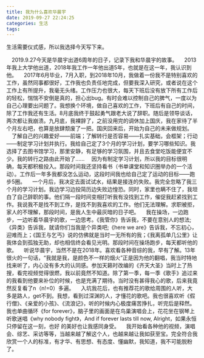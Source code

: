```yaml
---
title: 我为什么喜欢华晨宇
date: 2019-09-27 22:24:25
categories: 生活
tags:
---
```

生活需要仪式感，所以我选择今天写下来。
<!--more-->
&emsp;2019.9.27今天是华晨宇出道6周年的日子，记录下我和华晨宇的故事。
&emsp;2013年我上大学他出道，2018年我工作一年他出道5年，也就是在这一年，我认识到他。
&emsp;2017年6月毕业，7月入职，到2018年10月，我做着一份我不是特别喜欢的工作，虽然同事都很好，工作我也负责任地完成，但要我深入研究，或者说在这个工作上有所提升，我毫无头绪。工作压力也很大，每天下班后没有放下所有工作后的轻松，惴惴不安倒是真的，担心出bug。有时会难以控制自己的脾气，一度以为自己心理要出问题了。我想换个环境，做自己喜欢的工作，下班后有自己的时间，除了工作我还有生活。8月底我终于鼓起勇气跟老大说了辞职。随后是领导谈话，两次都让我崩溃。九月底，我裸辞了，之前没用完的调休加上国庆，我在家待了半个月左右吧，也算是放肆颓废了一把。国庆回来后，开始为自己的未来做规划。
&emsp;了解自己的兴趣爱好——前端；了解转行是否容易——扎实基础，会框架；行动——制定学习计划并执行。我给自己定了3个月的学习计划，要学习哪些知识。我选择了去图书馆学习，那里安静，有足够的学习氛围，并且去食堂吃饭能便宜不少。我的转行之路由此开始了……
&emsp;因为有制定学习计划，所以我的目标很明确，每天都积极投入。那段时间我还坚持看书（书单课堂和知识圈举办的一个活动）。工作后一年多我都没怎么运动，这段时间我也给自己定了运动的目标——跑步5圈。
&emsp;一个月后，我决定去面试试水，结果是接连的失败。我完全忽略了我三个月的学习计划。我边学习边投简历边失败边惶恐。同时，家里也瞒不住了，我坦白了自己辞职的事。他们隔一段时间变相打听我有没找到工作，催促我赶紧找到工作。我说我不是找不到工作，是找不到我喜欢的工作。他们无法理解。求职被拒，家人的不理解，那段时间，是我人生中最灰暗的日子吧。
&emsp;我在操场，一边跑步，一边听着华晨宇的歌，一边思考。《我管你》告诉我，不要在意别人的想法;《异类》告诉我，就请你们当我是个异类吧;《here we are》告诉我，不忘初心，迎难而上；《国王与乞丐》说的仿佛就是当时一无所有的我；《我离孤单几公里》让我体会到孤独无助，却也相信终会看见光明。那段时间在操场跑步，每天都听他的歌。
&emsp;听说华晨宇，当然不是在2018年。喜欢看各种音综的我，早有了解。13年很火的一句话，“我就是我，是颜色不一样的烟火”正是因为他的翻唱，我当时特地找来听了，内心没有多大的认同感。参加天籁时改编的《齐天大圣》当时上了热搜，看完视频觉得很燃，我以前竟然不知道。除了第一季，每一季《歌手》追过来的我看到他要来补位的时候，也是充满了期待。当时没有甚得我心的歌，后来我竟然反复看了n（n!=0）多遍。
&emsp;入坑我花后，也有推荐花的歌给周围的人听，大多是路人，get不到。我想，看到过深渊的人，才懂花的歌吧。我也很喜欢听《假行僧》、《亲爱的小孩》、《流浪记》，听的时候内心极度痛苦挣扎，听完后是释然。我也单曲循环《for forever》，脑子里的画面是在鸟巢演唱会上，花花坐在钢琴上听歌迷唱《why nobody fight》，And if forever lasts till now, Alright，如果永恒只停留在这一刻，也好 的美好也让我感同身受。
&emsp;我开始看各种他的视频，演唱会、综艺、采访等等，当越来越了解这个人，也越来越让我如获至宝。完全符合我欣赏一个人的标准，有才华、有思想、有态度、懂幽默，我知道，我不可能脱粉了。